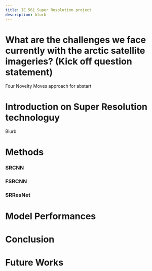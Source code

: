 ```yaml
---
title: IE 561 Super Resolution project 
description: blurb
--- 
```


# What are the challenges we face currently with the arctic satellite imageries? (Kick off question statement)

Four Novelty Moves approach for abstart


# Introduction on Super Resolution technologuy
Blurb


# Methods

### SRCNN
### FSRCNN
### SRResNet


# Model Performances


# Conclusion


# Future Works

